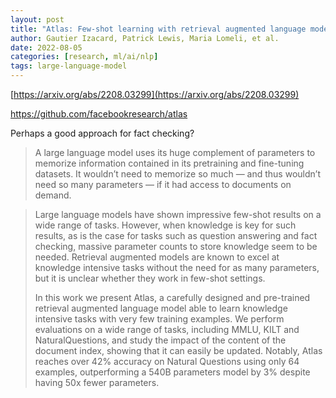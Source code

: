 ```yaml
---
layout: post
title: "Atlas: Few-shot learning with retrieval augmented language models"
author: Gautier Izacard, Patrick Lewis, Maria Lomeli, et al.
date: 2022-08-05
categories: [research, ml/ai/nlp]
tags: large-language-model
---
```


[https://arxiv.org/abs/2208.03299](https://arxiv.org/abs/2208.03299)

https://github.com/facebookresearch/atlas

Perhaps a good approach for fact checking?

> A large language model uses its huge complement of parameters to memorize information contained in its pretraining and
> fine-tuning datasets. It wouldn’t need to memorize so much — and thus wouldn’t need so many parameters — if it had access to documents on demand.

> Large language models have shown impressive few-shot results on a wide range of tasks. However, when knowledge is key for such results, as is the case for tasks such as question answering and fact checking, massive parameter counts to store knowledge seem to be needed. Retrieval augmented models are known to excel at knowledge intensive tasks without the need for as many parameters, but it is unclear whether they work in few-shot settings. 
>
> In this work we present Atlas, a carefully designed and pre-trained retrieval augmented language model able to learn knowledge intensive tasks with very few training examples. We perform evaluations on a wide range of tasks, including
> MMLU, KILT and NaturalQuestions, and study the impact of the content of the document index, showing that it can easily be updated. Notably, Atlas reaches over 42% accuracy on Natural Questions using only 64 examples, outperforming a 540B parameters model by 3% despite having 50x fewer parameters.
